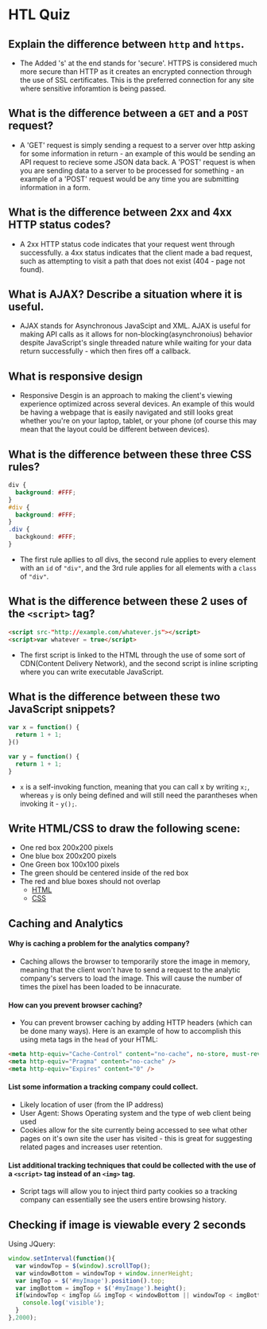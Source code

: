 # HTL Quiz 

## Explain the difference between `http` and `https`.

- The Added 's' at the end stands for 'secure'. HTTPS is considered much more secure than HTTP as it creates an encrypted connection through the use of SSL certificates. This is the preferred connection for any site where sensitive inforamtion is being passed.

## What is the difference between a `GET` and a `POST` request?

- A 'GET' request is simply sending a request to a server over http asking for some information in return - an example of this would be sending an API request to recieve some JSON data back. A 'POST' request is when you are sending data to a server to be processed for something - an example of a 'POST' request would be any time you are submitting information in a form. 

## What is the difference between 2xx and 4xx HTTP status codes?

- A 2xx HTTP status code indicates that your request went through successfully. a 4xx status indicates that the client made a bad request, such as attempting to visit a path that does not exist (404 - page not found).

## What is AJAX? Describe a situation where it is useful.

- AJAX stands for Asynchronous JavaScipt and XML. AJAX is useful for making API calls as it allows for non-blocking(asynchronoius) behavior despite JavaScript's single threaded nature while waiting for your data return successfully - which then fires off a callback. 

## What is responsive design 

- Responsive Desgin is an approach to making the client's viewing experience optimized across several devices. An example of this would be having a webpage that is easily navigated and still looks great whether you're on your laptop, tablet, or your phone (of course this may mean that the layout could be different between devices).

## What is the difference between these three CSS rules?
```css
div {
  background: #FFF;
}
#div {
  background: #FFF;
}
.div {
  backgkound: #FFF;
}
```
- The first rule apllies to _all_ divs, the second rule applies to every element with an `id` of `"div"`, and the 3rd rule applies for all elements with a `class` of `"div"`.

## What is the difference between these 2 uses of the `<script>` tag?
```html
<script src-"http://example.com/whatever.js"></script>
<script>var whatever = true</script>
```
- The first script is linked to the HTML through the use of some sort of CDN(Content Delivery Network), and the second script is inline scripting where you can write executable JavaScript.

## What is the difference between these two JavaScript snippets?
```javascript
var x = function() {
  return 1 + 1;
}()

var y = function() {
  return 1 + 1;
}
```
- `x` is a self-invoking function, meaning that you can call x by writing `x;`, whereas `y` is only being defined and will still need the parantheses when invoking it - `y();`. 

## Write HTML/CSS to draw the following scene:
  - One red box 200x200 pixels 
  - One blue box 200x200 pixels 
  - One Green box 100x100 pixels
  - The green should be centered inside of the red box
  - The red and blue boxes should not overlap
    * [HTML]('index.html')
    * [CSS]('style.css')

## Caching and Analytics

#### Why is caching a problem for the analytics company?
- Caching allows the browser to temporarily store the image in memory, meaning that the client won't have to send a request to the analytic company's servers to load the image. This will cause the number of times the pixel has been loaded to be innacurate. 

#### How can you prevent browser caching?
- You can prevent browser caching by adding HTTP headers (which can be done many ways). Here is an example of how to accomplish this using meta tags in the `head` of your HTML:
```html
<meta http-equiv="Cache-Control" content="no-cache", no-store, must-revalidate />
<meta http-equiv="Pragma" content="no-cache" />
<meta http-equiv="Expires" content="0" />
```

#### List some information a tracking company could collect.
- Likely location of user (from the IP address)
- User Agent: Shows Operating system and the type of web client being used
- Cookies allow for the site currently being accessed to see what other pages on it's own site the user has visited - this is great for suggesting related pages and increases user retention.

#### List additional tracking techniques that could be collected with the use of a `<script>` tag instead of an `<img>` tag.
- Script tags will allow you to inject third party cookies so a tracking company can essentially see the users entire browsing history.

## Checking if image is viewable every 2 seconds
Using JQuery:
```javascript
window.setInterval(function(){
  var windowTop = $(window).scrollTop();
  var windowBottom = windowTop + window.innerHeight;
  var imgTop = $('#myImage').position().top;
  var imgBottom = imgTop + $('#myImage').height(); 
  if(windowTop < imgTop && imgTop < windowBottom || windowTop < imgBottom && imgBottom < windowBottom){
    console.log('visible');
  }
},2000);
```
